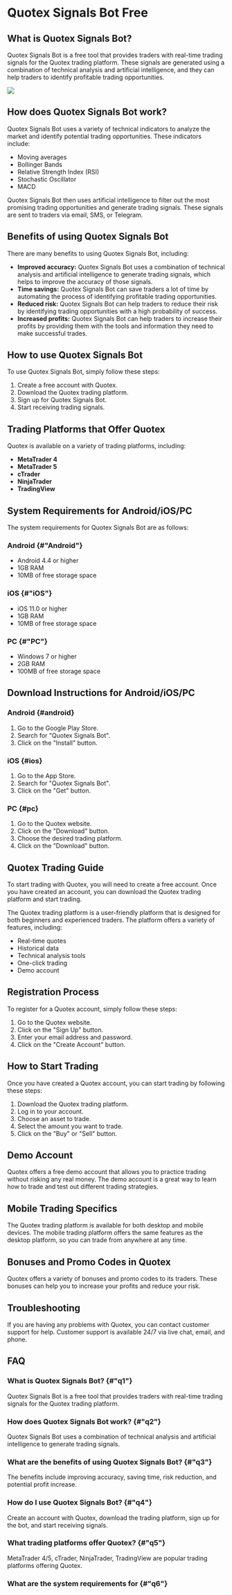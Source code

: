 # Quotex Signals Bot Free

## What is Quotex Signals Bot?

Quotex Signals Bot is a free tool that provides traders with real-time
trading signals for the Quotex trading platform. These signals are
generated using a combination of technical analysis and artificial
intelligence, and they can help traders to identify profitable trading
opportunities.

[![](https://static.quotex.io/files/4_en/300_250.jpg)](https://traff.sbs/brokerqxlid)

## How does Quotex Signals Bot work?

Quotex Signals Bot uses a variety of technical indicators to analyze the
market and identify potential trading opportunities. These indicators
include:

-   Moving averages
-   Bollinger Bands
-   Relative Strength Index (RSI)
-   Stochastic Oscillator
-   MACD

Quotex Signals Bot then uses artificial intelligence to filter out the
most promising trading opportunities and generate trading signals. These
signals are sent to traders via email, SMS, or Telegram.

## Benefits of using Quotex Signals Bot

There are many benefits to using Quotex Signals Bot, including:

-   **Improved accuracy:** Quotex Signals Bot uses a combination of
    technical analysis and artificial intelligence to generate trading
    signals, which helps to improve the accuracy of those signals.
-   **Time savings:** Quotex Signals Bot can save traders a lot of time
    by automating the process of identifying profitable trading
    opportunities.
-   **Reduced risk:** Quotex Signals Bot can help traders to reduce
    their risk by identifying trading opportunities with a high
    probability of success.
-   **Increased profits:** Quotex Signals Bot can help traders to
    increase their profits by providing them with the tools and
    information they need to make successful trades.

## How to use Quotex Signals Bot

To use Quotex Signals Bot, simply follow these steps:

1.  Create a free account with Quotex.
2.  Download the Quotex trading platform.
3.  Sign up for Quotex Signals Bot.
4.  Start receiving trading signals.

## Trading Platforms that Offer Quotex

Quotex is available on a variety of trading platforms, including:

-   **MetaTrader 4**
-   **MetaTrader 5**
-   **cTrader**
-   **NinjaTrader**
-   **TradingView**

## System Requirements for Android/iOS/PC

The system requirements for Quotex Signals Bot are as follows:

### Android {#"Android"}

-   Android 4.4 or higher
-   1GB RAM
-   10MB of free storage space

### iOS {#"iOS"}

-   iOS 11.0 or higher
-   1GB RAM
-   10MB of free storage space

### PC {#"PC"}

-   Windows 7 or higher
-   2GB RAM
-   100MB of free storage space

## Download Instructions for Android/iOS/PC

### Android {#android}

1.  Go to the Google Play Store.
2.  Search for "Quotex Signals Bot".
3.  Click on the "Install" button.

### iOS {#ios}

1.  Go to the App Store.
2.  Search for "Quotex Signals Bot".
3.  Click on the "Get" button.

### PC {#pc}

1.  Go to the Quotex website.
2.  Click on the "Download" button.
3.  Choose the desired trading platform.
4.  Click on the "Download" button.

## Quotex Trading Guide

To start trading with Quotex, you will need to create a free account.
Once you have created an account, you can download the Quotex trading
platform and start trading.

The Quotex trading platform is a user-friendly platform that is designed
for both beginners and experienced traders. The platform offers a
variety of features, including:

-   Real-time quotes
-   Historical data
-   Technical analysis tools
-   One-click trading
-   Demo account

## Registration Process

To register for a Quotex account, simply follow these steps:

1.  Go to the Quotex website.
2.  Click on the "Sign Up" button.
3.  Enter your email address and password.
4.  Click on the "Create Account" button.

## How to Start Trading

Once you have created a Quotex account, you can start trading by
following these steps:

1.  Download the Quotex trading platform.
2.  Log in to your account.
3.  Choose an asset to trade.
4.  Select the amount you want to trade.
5.  Click on the "Buy" or "Sell" button.

## Demo Account

Quotex offers a free demo account that allows you to practice trading
without risking any real money. The demo account is a great way to learn
how to trade and test out different trading strategies.

## Mobile Trading Specifics

The Quotex trading platform is available for both desktop and mobile
devices. The mobile trading platform offers the same features as the
desktop platform, so you can trade from anywhere at any time.

## Bonuses and Promo Codes in Quotex

Quotex offers a variety of bonuses and promo codes to its traders. These
bonuses can help you to increase your profits and reduce your risk.

## Troubleshooting

If you are having any problems with Quotex, you can contact customer
support for help. Customer support is available 24/7 via live chat,
email, and phone.

## FAQ

### What is Quotex Signals Bot? {#"q1"}

Quotex Signals Bot is a free tool that provides traders with real-time
trading signals for the Quotex trading platform.

### How does Quotex Signals Bot work? {#"q2"}

Quotex Signals Bot uses a combination of technical analysis and
artificial intelligence to generate trading signals.

### What are the benefits of using Quotex Signals Bot? {#"q3"}

The benefits include improving accuracy, saving time, risk reduction,
and potential profit increase.

### How do I use Quotex Signals Bot? {#"q4"}

Create an account with Quotex, download the trading platform, sign up
for the bot, and start receiving signals.

### What trading platforms offer Quotex? {#"q5"}

MetaTrader 4/5, cTrader, NinjaTrader, TradingView are popular trading
platforms offering Quotex.

### What are the system requirements for {#"q6"}

